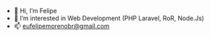 - 👋 Hi, I’m Felipe
- 👀 I’m interested in Web Development (PHP Laravel, RoR, Node.Js)
- 📫 eufelipemorenobr@gmail.com
